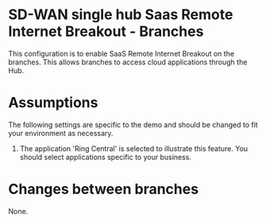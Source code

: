 # SD-WAN single hub Saas Remote Internet Breakout - Branches

This configuration is to enable SaaS Remote Internet Breakout on the branches. This allows branches to access cloud applications through the Hub.

# Assumptions

The following settings are specific to the demo and should be changed to fit your environment as necessary.

1) The application 'Ring Central' is selected to illustrate this feature. You should select applications specific to your business.


# Changes between branches

None.
